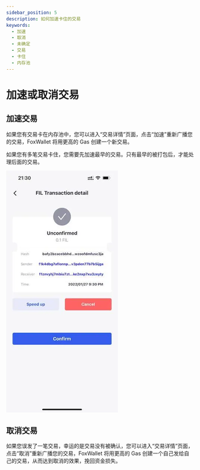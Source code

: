 ```yaml
---
sidebar_position: 5
description: 如何加速卡住的交易
keywords:
  - 加速
  - 取消
  - 未确定
  - 交易
  - 卡住
  - 内存池
---
```


# 加速或取消交易

## 加速交易
如果您有交易卡在内存池中，您可以进入“交易详情”页面，点击“加速”重新广播您的交易，FoxWallet 将用更高的 Gas 创建一个新交易。

如果您有多笔交易卡住，您需要先加速最早的交易。只有最早的被打包后，才能处理后面的交易。

![](./img/pending.webp)

## 取消交易
如果您误发了一笔交易，幸运的是交易没有被确认，您可以进入“交易详情”页面，点击“取消”重新广播您的交易，FoxWallet 将用更高的 Gas 创建一个自己发给自己的交易，从而达到取消的效果，挽回资金损失。





